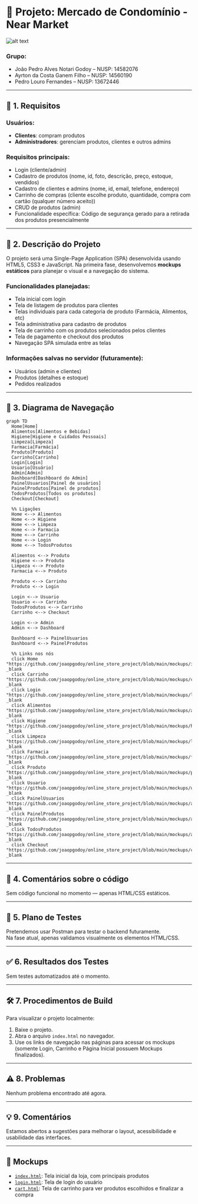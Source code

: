 # 🛒 Projeto: Mercado de Condomínio - Near Market

![alt text](https://i.imgur.com/WVDQtfQ.jpeg)

### Grupo:
- João Pedro Alves Notari Godoy – NUSP: 14582076  
- Ayrton da Costa Ganem Filho – NUSP: 14560190  
- Pedro Louro Fernandes – NUSP: 13672446  

---

## 📌 1. Requisitos

### Usuários:
- **Clientes**: compram produtos
- **Administradores**: gerenciam produtos, clientes e outros admins

### Requisitos principais:
- Login (cliente/admin)
- Cadastro de produtos (nome, id, foto, descrição, preço, estoque, vendidos)
- Cadastro de clientes e admins (nome, id, email, telefone, endereço)
- Carrinho de compras (cliente escolhe produto, quantidade, compra com cartão (qualquer número aceito))
- CRUD de produtos (admin)
- Funcionalidade específica: Código de segurança gerado para a retirada dos produtos presencialmente

---

## 📝 2. Descrição do Projeto

O projeto será uma Single-Page Application (SPA) desenvolvida usando HTML5, CSS3 e JavaScript. Na primeira fase, desenvolvemos **mockups estáticos** para planejar o visual e a navegação do sistema.

### Funcionalidades planejadas:
- Tela inicial com login
- Tela de listagem de produtos para clientes
- Telas individuais para cada categoria de produto (Farmácia, Alimentos, etc)
- Tela administrativa para cadastro de produtos
- Tela de carrinho com os produtos selecionados pelos clientes
- Tela de pagamento e checkout dos produtos
- Navegação SPA simulada entre as telas

### Informações salvas no servidor (futuramente):
- Usuários (admin e clientes)
- Produtos (detalhes e estoque)
- Pedidos realizados

---

## 🧭 3. Diagrama de Navegação

```mermaid
graph TD
  Home[Home]
  Alimentos[Alimentos e Bebidas]
  Higiene[Higiene e Cuidados Pessoais]
  Limpeza[Limpeza]
  Farmacia[Farmácia]
  Produto[Produto]
  Carrinho[Carrinho]
  Login[Login]
  Usuario[Usuário]
  Admin[Admin]
  Dashboard[Dashboard do Admin]
  PainelUsuarios[Painel de usuários]
  PainelProdutos[Painel de produtos]
  TodosProdutos[Todos os produtos]
  Checkout[Checkout]

  %% Ligações
  Home <--> Alimentos
  Home <--> Higiene
  Home <--> Limpeza
  Home <--> Farmacia
  Home <--> Carrinho
  Home <--> Login
  Home <--> TodosProdutos

  Alimentos <--> Produto
  Higiene <--> Produto
  Limpeza <--> Produto
  Farmacia <--> Produto

  Produto <--> Carrinho
  Produto <--> Login

  Login <--> Usuario
  Usuario <--> Carrinho
  TodosProdutos <--> Carrinho
  Carrinho <--> Checkout

  Login <--> Admin
  Admin <--> Dashboard

  Dashboard <--> PainelUsuarios
  Dashboard <--> PainelProdutos

  %% Links nos nós
  click Home "https://github.com/joaopgodoy/online_store_project/blob/main/mockups/index_01.png" _blank
  click Carrinho "https://github.com/joaopgodoy/online_store_project/blob/main/mockups/cart.png" _blank
  click Login "https://github.com/joaopgodoy/online_store_project/blob/main/mockups/login.png" _blank
  click Alimentos "https://github.com/joaopgodoy/online_store_project/blob/main/mockups/alimentos.jpeg" _blank
  click Higiene "https://github.com/joaopgodoy/online_store_project/blob/main/mockups/higiene.jpeg" _blank
  click Limpeza "https://github.com/joaopgodoy/online_store_project/blob/main/mockups/limpeza.jpeg" _blank
  click Farmacia "https://github.com/joaopgodoy/online_store_project/blob/main/mockups/farmacia.jpeg" _blank
  click Produto "https://github.com/joaopgodoy/online_store_project/blob/main/mockups/product.jpeg" _blank
  click Usuario "https://github.com/joaopgodoy/online_store_project/blob/main/mockups/user.jpeg" _blank
  click PainelUsuarios "https://github.com/joaopgodoy/online_store_project/blob/main/mockups/admin_dashboard_users.jpeg" _blank
  click PainelProdutos "https://github.com/joaopgodoy/online_store_project/blob/main/mockups/admin_dashboard_products.jpeg" _blank
  click TodosProdutos "https://github.com/joaopgodoy/online_store_project/blob/main/mockups/all_products.jpeg" _blank
  click Checkout "https://github.com/joaopgodoy/online_store_project/blob/main/mockups/code.jpeg" _blank
```

---

## 💬 4. Comentários sobre o código

Sem código funcional no momento — apenas HTML/CSS estáticos.

---

## 🧪 5. Plano de Testes

Pretendemos usar Postman para testar o backend futuramente.  
Na fase atual, apenas validamos visualmente os elementos HTML/CSS.

---

## ✅ 6. Resultados dos Testes

Sem testes automatizados até o momento.

---

## 🛠 7. Procedimentos de Build

Para visualizar o projeto localmente:

1. Baixe o projeto.
2. Abra o arquivo `index.html` no navegador.
3. Use os links de navegação nas páginas para acessar os mockups (somente Login, Carrinho e Página Inicial possuem Mockups finalizados).

---

## ⚠️ 8. Problemas

Nenhum problema encontrado até agora.

---

## 💡 9. Comentários

Estamos abertos a sugestões para melhorar o layout, acessibilidade e usabilidade das interfaces.

---

## 🔗 Mockups

- [`index.html`](index.html): Tela inicial da loja, com principais produtos
- [`login.html`](login.html): Tela de login do usuário
- [`cart.html`](cart.html): Tela de carrinho para ver produtos escolhidos e finalizar a compra
